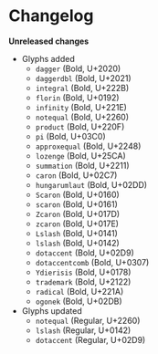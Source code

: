 # Changelog

**Unreleased changes**

- Glyphs added
  - `dagger` (Bold, U+2020)
  - `daggerdbl` (Bold, U+2021)
  - `integral` (Bold, U+222B)
  - `florin` (Bold, U+0192)
  - `infinity` (Bold, U+221E)
  - `notequal` (Bold, U+2260)
  - `product` (Bold, U+220F)
  - `pi` (Bold, U+03C0)
  - `approxequal` (Bold, U+2248)
  - `lozenge` (Bold, U+25CA)
  - `summation` (Bold, U+2211)
  - `caron` (Bold, U+02C7)
  - `hungarumlaut` (Bold, U+02DD)
  - `Scaron` (Bold, U+0160)
  - `scaron` (Bold, U+0161)
  - `Zcaron` (Bold, U+017D)
  - `zcaron` (Bold, U+017E)
  - `Lslash` (Bold, U+0141)
  - `lslash` (Bold, U+0142)
  - `dotaccent` (Bold, U+02D9)
  - `dotaccentcomb` (Bold, U+0307)
  - `Ydierisis` (Bold, U+0178)
  - `trademark` (Bold, U+2122)
  - `radical` (Bold, U+221A)
  - `ogonek` (Bold, U+02DB)
- Glyphs updated
  - `notequal` (Regular, U+2260)
  - `lslash` (Regular, U+0142)
  - `dotaccent` (Regular, U+02D9)
